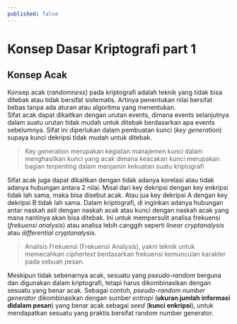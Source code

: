 ```yaml
---
published: false
---
```

# Konsep Dasar Kriptografi part 1
## Konsep Acak

  Konsep acak (*randomness*) pada kriptografi adalah teknik yang tidak bisa ditebak atau tidak bersifat sistematis. Artinya penentukan nilai bersifat bebas tanpa ada aturan atau algoritma yang menentukan.  
  Sifat acak dapat dikaitkan dengan urutan events, dimana events selanjutnya dalam suatu urutan tidak mudah untuk ditebak  berdasarkan apa events sebelumnya. Sifat ini diperlukan dalam pembuatan kunci (*key generation*) supaya kunci dekripsi tidak mudah untuk ditebak.  
  
>Key generation merupakan kegiatan manajemen kunci dalam menghasilkan kunci yang acak dimana keacakan kunci merupakan bagian terpenting dalam menjamin kekuatan suatu kriptografi
  
  Sifat acak juga dapat dikaitkan dengan tidak adanya korelasi atau tidak adanya hubungan antara 2 nilai. Misal dari key dekripsi dengan key enkripsi tidak lah sama, maka bisa disebut acak. Atau jua key dekripsi A dengan key dekripsi B tidak lah sama. Dalam kriptografi, di inginkan adanya hubungan antar naskah asli dengan naskah acak atau kunci dengan naskah acak yang mana nantinya akan bisa ditebak. Ini untuk mempersulit analisa frekuensi (*frekuensi analysis*) atau analisa lebih canggih seperti *linear cryptanalysis* atau *differential cryptanalysis*.  

> Analisis Frekuensi (Frekuensi Analysis), yakni teknik untuk memecahkan ciphertext berdasarkan frekuensi kemunculan karakter pada sebuah pesan.
  
  Meskipun tidak sebenarnya acak, sesuatu yang *pseudo-random* berguna dan digunakan dalam kriptografi, tetapi harus dikombinasikan dengan sesuatu yang benar acak. Sebagai contoh, *pseudo-random number generator* dikombinasikan dengan sumber *entropi* (**ukuran jumlah informasi didalam pesan**) yang benar acak sebagai *seed* (**kunci enkripsi**), untuk mendapatkan sesuatu yang praktis bersifat random number generator.  